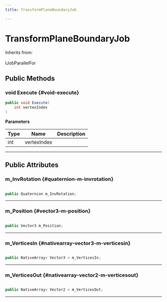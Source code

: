 ```yaml
---
title: TransformPlaneBoundaryJob

---
```


# TransformPlaneBoundaryJob







Inherits from: <br></br>IJobParallelFor




## Public Methods

### void Execute {#void-execute}

```csharp
public void Execute(
    int vertexIndex
)
```


**Parameters**

| Type | Name  | Description  | 
|--|--|--|
| int |vertexIndex||






-----------

## Public Attributes

### m_InvRotation {#quaternion-m-invrotation}

```csharp

public Quaternion m_InvRotation;

```






-----------

### m_Position {#vector3-m-position}

```csharp

public Vector3 m_Position;

```






-----------

### m_VerticesIn {#nativearray-vector3-m-verticesin}

```csharp

public NativeArray< Vector3 > m_VerticesIn;

```






-----------

### m_VerticesOut {#nativearray-vector2-m-verticesout}

```csharp

public NativeArray< Vector2 > m_VerticesOut;

```






-----------


